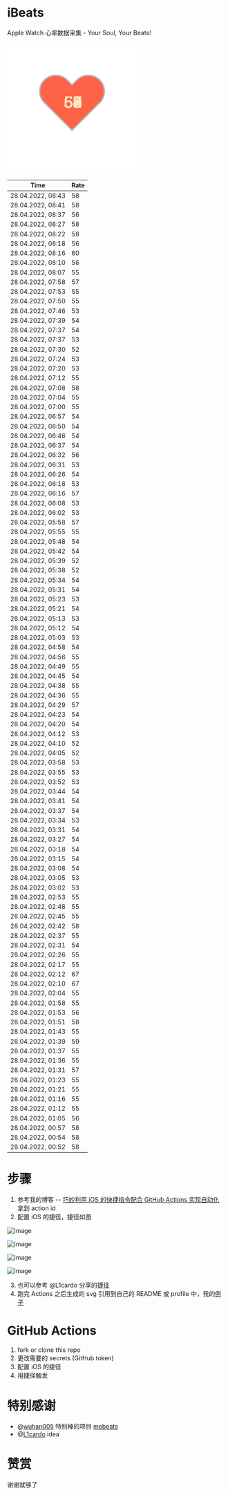 # iBeats
Apple Watch 心率数据采集 - Your Soul, Your Beats!

![](./files/heart.svg)

<!--START_SECTION:my_heart_rate-->
| Time | Rate | 
 | ---- | ---- | 
| 28.04.2022, 08:43 | 58 |
| 28.04.2022, 08:41 | 58 |
| 28.04.2022, 08:37 | 56 |
| 28.04.2022, 08:27 | 58 |
| 28.04.2022, 08:22 | 58 |
| 28.04.2022, 08:18 | 56 |
| 28.04.2022, 08:16 | 60 |
| 28.04.2022, 08:10 | 56 |
| 28.04.2022, 08:07 | 55 |
| 28.04.2022, 07:58 | 57 |
| 28.04.2022, 07:53 | 55 |
| 28.04.2022, 07:50 | 55 |
| 28.04.2022, 07:46 | 53 |
| 28.04.2022, 07:39 | 54 |
| 28.04.2022, 07:37 | 54 |
| 28.04.2022, 07:37 | 53 |
| 28.04.2022, 07:30 | 52 |
| 28.04.2022, 07:24 | 53 |
| 28.04.2022, 07:20 | 53 |
| 28.04.2022, 07:12 | 55 |
| 28.04.2022, 07:08 | 58 |
| 28.04.2022, 07:04 | 55 |
| 28.04.2022, 07:00 | 55 |
| 28.04.2022, 06:57 | 54 |
| 28.04.2022, 06:50 | 54 |
| 28.04.2022, 06:46 | 54 |
| 28.04.2022, 06:37 | 54 |
| 28.04.2022, 06:32 | 56 |
| 28.04.2022, 06:31 | 53 |
| 28.04.2022, 06:26 | 54 |
| 28.04.2022, 06:18 | 53 |
| 28.04.2022, 06:16 | 57 |
| 28.04.2022, 06:08 | 53 |
| 28.04.2022, 06:02 | 53 |
| 28.04.2022, 05:58 | 57 |
| 28.04.2022, 05:55 | 55 |
| 28.04.2022, 05:48 | 54 |
| 28.04.2022, 05:42 | 54 |
| 28.04.2022, 05:39 | 52 |
| 28.04.2022, 05:38 | 52 |
| 28.04.2022, 05:34 | 54 |
| 28.04.2022, 05:31 | 54 |
| 28.04.2022, 05:23 | 53 |
| 28.04.2022, 05:21 | 54 |
| 28.04.2022, 05:13 | 53 |
| 28.04.2022, 05:12 | 54 |
| 28.04.2022, 05:03 | 53 |
| 28.04.2022, 04:58 | 54 |
| 28.04.2022, 04:56 | 55 |
| 28.04.2022, 04:49 | 55 |
| 28.04.2022, 04:45 | 54 |
| 28.04.2022, 04:38 | 55 |
| 28.04.2022, 04:36 | 55 |
| 28.04.2022, 04:29 | 57 |
| 28.04.2022, 04:23 | 54 |
| 28.04.2022, 04:20 | 54 |
| 28.04.2022, 04:12 | 53 |
| 28.04.2022, 04:10 | 52 |
| 28.04.2022, 04:05 | 52 |
| 28.04.2022, 03:58 | 53 |
| 28.04.2022, 03:55 | 53 |
| 28.04.2022, 03:52 | 53 |
| 28.04.2022, 03:44 | 54 |
| 28.04.2022, 03:41 | 54 |
| 28.04.2022, 03:37 | 54 |
| 28.04.2022, 03:34 | 53 |
| 28.04.2022, 03:31 | 54 |
| 28.04.2022, 03:27 | 54 |
| 28.04.2022, 03:18 | 54 |
| 28.04.2022, 03:15 | 54 |
| 28.04.2022, 03:08 | 54 |
| 28.04.2022, 03:05 | 53 |
| 28.04.2022, 03:02 | 53 |
| 28.04.2022, 02:53 | 55 |
| 28.04.2022, 02:48 | 55 |
| 28.04.2022, 02:45 | 55 |
| 28.04.2022, 02:42 | 58 |
| 28.04.2022, 02:37 | 55 |
| 28.04.2022, 02:31 | 54 |
| 28.04.2022, 02:26 | 55 |
| 28.04.2022, 02:17 | 55 |
| 28.04.2022, 02:12 | 67 |
| 28.04.2022, 02:10 | 67 |
| 28.04.2022, 02:04 | 55 |
| 28.04.2022, 01:58 | 55 |
| 28.04.2022, 01:53 | 56 |
| 28.04.2022, 01:51 | 58 |
| 28.04.2022, 01:43 | 55 |
| 28.04.2022, 01:39 | 59 |
| 28.04.2022, 01:37 | 55 |
| 28.04.2022, 01:36 | 55 |
| 28.04.2022, 01:31 | 57 |
| 28.04.2022, 01:23 | 55 |
| 28.04.2022, 01:21 | 55 |
| 28.04.2022, 01:16 | 55 |
| 28.04.2022, 01:12 | 55 |
| 28.04.2022, 01:05 | 56 |
| 28.04.2022, 00:57 | 58 |
| 28.04.2022, 00:54 | 58 |
| 28.04.2022, 00:52 | 58 |

<!--END_SECTION:my_heart_rate-->

# 步骤
1. 参考我的博客 -- [巧妙利用 iOS 的快捷指令配合 GitHub Actions 实现自动化](https://github.com/yihong0618/gitblog/issues/198) 拿到 action id
2. 配置 iOS 的捷径，捷径如图

![image](https://user-images.githubusercontent.com/15976103/122154218-0db0b480-ce97-11eb-93bb-5aec07c558dc.png)

![image](https://user-images.githubusercontent.com/15976103/122154236-186b4980-ce97-11eb-8e4b-70551a0391ae.png)

![image](https://user-images.githubusercontent.com/15976103/122154268-2d47dd00-ce97-11eb-902e-3acf292265a9.png)

![image](https://user-images.githubusercontent.com/15976103/122174055-fa144680-ceb4-11eb-9be2-3eb83cd516f7.png)

3. 也可以参考 @L1cardo 分享的[捷径](https://www.icloud.com/shortcuts/6ab6047b459c41ad822ad6b94b1c03d4)
4. 跑完 Actions 之后生成的 svg 引用到自己的 README 或 profile 中，我的[例子](https://github.com/yihong0618) 

# GitHub Actions

1. fork or clone this repo
2. 更改需要的 secrets (GitHub token)
3. 配置 iOS 的捷径
4. 用捷径触发

# 特别感谢
- @[wuhan005](https://github.com/wuhan005) 特别棒的项目 [mebeats](https://github.com/wuhan005/mebeats)
- @[L1cardo](https://github.com/L1cardo) idea

# 赞赏
谢谢就够了
